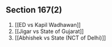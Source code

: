 

## Section 167(2)
1. [[ED vs Kapil Wadhawan]]
2. [[Jigar vs State of Gujarat]]
3. [[Abhishek vs State (NCT of Delhi)]]